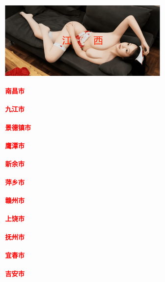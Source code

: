 ![Flowchart](images/jxs.png ':class=banner-image')

## <span style="color:red;">南昌市</span>

## <span style="color:red;">九江市</span>

## <span style="color:red;">景德镇市</span>

## <span style="color:red;">鹰潭市</span>

## <span style="color:red;">新余市</span>

## <span style="color:red;">萍乡市</span>

## <span style="color:red;">赣州市</span>

## <span style="color:red;">上饶市</span>

## <span style="color:red;">抚州市</span>

## <span style="color:red;">宜春市</span>

## <span style="color:red;">吉安市</span>


